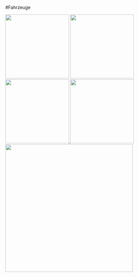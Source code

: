 #Fahrzeuge
>
>
>
><a href="http://www.gruppe-w.de/bauleitung/?display=Archiv/Fahrzeuge/Fahrzeug%20Spawn">
<img src="https://raw.githubusercontent.com/Mezilsa/Bilder/master/Fahrzeuge/Fahrzeug%20Spawn.jpg" width="200"></a> 
<a href="http://www.gruppe-w.de/bauleitung/?display=Archiv/Fahrzeuge/Repawn">
<img src="https://raw.githubusercontent.com/Mezilsa/Bilder/master/Fahrzeuge/Respawn.jpg" width="200"> </a>
<a href="http://www.gruppe-w.de/bauleitung/?display=Archiv/Fahrzeuge/W%C3%A4rmesicht">
<img src="https://raw.githubusercontent.com/Mezilsa/Bilder/master/Fahrzeuge/Wärmesicht.jpg" width="200"> </a> 
<a href="http://www.gruppe-w.de/bauleitung/?display=Archiv/Fahrzeuge/Wartung">
<img src="https://raw.githubusercontent.com/Mezilsa/Bilder/master/Fahrzeuge/Wartung.jpg" width="200"></a>
<a href="http://www.gruppe-w.de/bauleitung/?display=Archiv/Fahrzeuge/Fett_Fuel">
<img src="https://raw.githubusercontent.com/Mezilsa/Bilder/master/Fahrzeuge/Fett_Fuel.jpg" width="400"></a>
